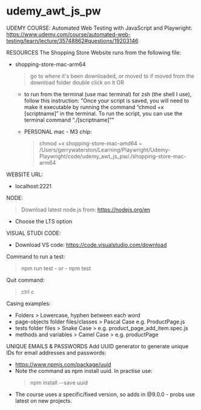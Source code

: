 # udemy_awt_js_pw

UDEMY COURSE:
Automated Web Testing with JavaScript and Playwright: https://www.udemy.com/course/automated-web-testing/learn/lecture/35748862#questions/19203146

RESOURCES
The Shopping Store Website runs from the following file:

- shopping-store-mac-arm64

  > go to where it's been downloaded, or moved to if moved from the download folder
  > double click on it
  > OR

  - to run from the terminal (use mac terminal) for zsh (the shell I use), follow this instruction:
    "Once your script is saved, you will need to make it executable by running the command “chmod +x [scriptname]” in the terminal. To run the script, you can use the terminal command “./[scriptname]”"



  - PERSONAL mac - M3 chip:
    > chmod +x shopping-store-mac-amd64
    > ~ /Users/gerrywaterston/Learning/Playwright/Udemy-Playwright/code/udemy_awt_js_pw/./shopping-store-mac-arm64

WEBSITE URL:

- localhost:2221

NODE:

> Download latest node.js from: https://nodejs.org/en

- Choose the LTS option

VISUAL STUDI CODE:

- Download VS code: https://code.visualstudio.com/download

Command to run a test:

> npm run test - or - npm test

Quit command:

> ctrl c

Casing examples:

- Folders > Lowercase, hyphen between each word
- page-objects folder files/classes > Pascal Case e.g. ProductPage.js
- tests folder files > Snake Case > e.g. product_page_add_item.spec.js
- methods and variables > Camel Case > e.g. productPage

UNIQUE EMAILS & PASSWORDS
Add UUID generator to generate unique IDs for email addresses and passwords:

- https://www.npmjs.com/package/uuid
- Note the command as npm install uuid. In practise use:
  > npm install --save uuid
- The course uses a specific/fixed version, so adds in @9.0.0 - probs use latest on new projects.
